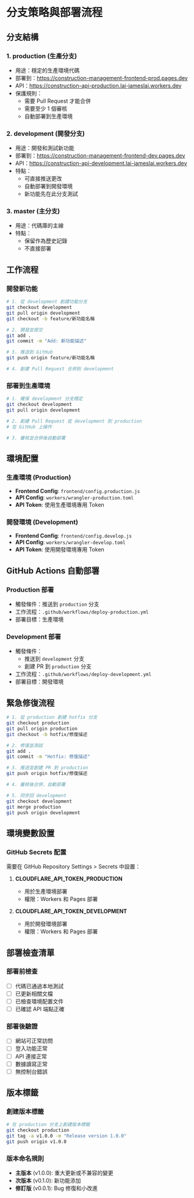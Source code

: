 # 分支策略與部署流程

## 分支結構

### 1. **production** (生產分支)
- 用途：穩定的生產環境代碼
- 部署到：https://construction-management-frontend-prod.pages.dev
- API：https://construction-api-production.lai-jameslai.workers.dev
- 保護規則：
  - 需要 Pull Request 才能合併
  - 需要至少 1 個審核
  - 自動部署到生產環境

### 2. **development** (開發分支)
- 用途：開發和測試新功能
- 部署到：https://construction-management-frontend-dev.pages.dev
- API：https://construction-api-development.lai-jameslai.workers.dev
- 特點：
  - 可直接推送更改
  - 自動部署到開發環境
  - 新功能先在此分支測試

### 3. **master** (主分支)
- 用途：代碼庫的主線
- 特點：
  - 保留作為歷史記錄
  - 不直接部署

## 工作流程

### 開發新功能
```bash
# 1. 從 development 創建功能分支
git checkout development
git pull origin development
git checkout -b feature/新功能名稱

# 2. 開發並提交
git add .
git commit -m "Add: 新功能描述"

# 3. 推送到 GitHub
git push origin feature/新功能名稱

# 4. 創建 Pull Request 合併到 development
```

### 部署到生產環境
```bash
# 1. 確保 development 分支穩定
git checkout development
git pull origin development

# 2. 創建 Pull Request 從 development 到 production
# 在 GitHub 上操作

# 3. 審核並合併後自動部署
```

## 環境配置

### 生產環境 (Production)
- **Frontend Config**: `frontend/config.production.js`
- **API Config**: `workers/wrangler-production.toml`
- **API Token**: 使用生產環境專用 Token

### 開發環境 (Development)
- **Frontend Config**: `frontend/config.develop.js`
- **API Config**: `workers/wrangler-develop.toml`
- **API Token**: 使用開發環境專用 Token

## GitHub Actions 自動部署

### Production 部署
- 觸發條件：推送到 `production` 分支
- 工作流程：`.github/workflows/deploy-production.yml`
- 部署目標：生產環境

### Development 部署
- 觸發條件：
  - 推送到 `development` 分支
  - 創建 PR 到 `production` 分支
- 工作流程：`.github/workflows/deploy-development.yml`
- 部署目標：開發環境

## 緊急修復流程

```bash
# 1. 從 production 創建 hotfix 分支
git checkout production
git pull origin production
git checkout -b hotfix/修復描述

# 2. 修復並測試
git add .
git commit -m "Hotfix: 修復描述"

# 3. 推送並創建 PR 到 production
git push origin hotfix/修復描述

# 4. 審核後合併，自動部署

# 5. 同步回 development
git checkout development
git merge production
git push origin development
```

## 環境變數設置

### GitHub Secrets 配置
需要在 GitHub Repository Settings > Secrets 中設置：

1. **CLOUDFLARE_API_TOKEN_PRODUCTION**
   - 用於生產環境部署
   - 權限：Workers 和 Pages 部署

2. **CLOUDFLARE_API_TOKEN_DEVELOPMENT**
   - 用於開發環境部署
   - 權限：Workers 和 Pages 部署

## 部署檢查清單

### 部署前檢查
- [ ] 代碼已通過本地測試
- [ ] 已更新相關文檔
- [ ] 已檢查環境配置文件
- [ ] 已確認 API 端點正確

### 部署後驗證
- [ ] 網站可正常訪問
- [ ] 登入功能正常
- [ ] API 連接正常
- [ ] 數據讀寫正常
- [ ] 無控制台錯誤

## 版本標籤

### 創建版本標籤
```bash
# 在 production 分支上創建版本標籤
git checkout production
git tag -a v1.0.0 -m "Release version 1.0.0"
git push origin v1.0.0
```

### 版本命名規則
- **主版本** (v1.0.0): 重大更新或不兼容的變更
- **次版本** (v0.1.0): 新功能添加
- **修訂版** (v0.0.1): Bug 修復和小改進